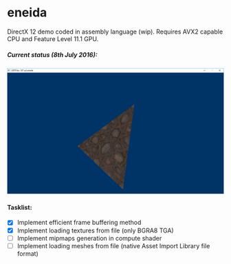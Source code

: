 # eneida
DirectX 12 demo coded in assembly language (wip). Requires AVX2 capable CPU and Feature Level 11.1 GPU.

##### Current status (8th July 2016):

![Current Look](/screenshots/eneida_080716.png)

#### Tasklist:

- [x]  Implement efficient frame buffering method
- [x] Implement loading textures from file (only BGRA8 TGA)
- [ ] Implement mipmaps generation in compute shader
- [ ] Implement loading meshes from file (native Asset Import Library file format)
